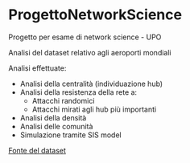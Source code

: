 # ProgettoNetworkScience
 Progetto per esame di network science - UPO
 
Analisi del dataset relativo agli aeroporti mondiali

Analisi effettuate:
- Analisi della centralità (individuazione hub)
- Analisi della resistenza della rete a:
    - Attacchi randomici
    - Attacchi mirati agli hub più importanti
- Analisi della densità
- Analisi delle comunità
- Simulazione tramite SIS model

[Fonte del dataset](https://github.com/CambridgeUniversityPress/FirstCourseNetworkScience/tree/master/datasets/openflights)
